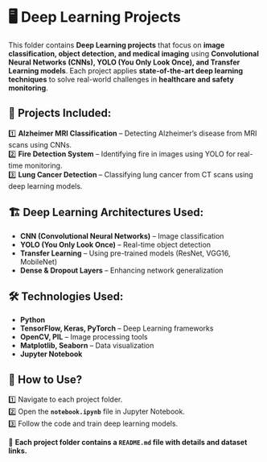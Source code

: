 # 🖥️ Deep Learning Projects  

This folder contains **Deep Learning projects** that focus on **image classification, object detection, and medical imaging** using **Convolutional Neural Networks (CNNs), YOLO (You Only Look Once), and Transfer Learning models**. Each project applies **state-of-the-art deep learning techniques** to solve real-world challenges in **healthcare and safety monitoring**.  

## 📌 Projects Included:  
1️⃣ **Alzheimer MRI Classification** – Detecting Alzheimer’s disease from MRI scans using CNNs.  
2️⃣ **Fire Detection System** – Identifying fire in images using YOLO for real-time monitoring.  
3️⃣ **Lung Cancer Detection** – Classifying lung cancer from CT scans using deep learning models.  

## 🏗️ Deep Learning Architectures Used:  
- **CNN (Convolutional Neural Networks)** – Image classification  
- **YOLO (You Only Look Once)** – Real-time object detection  
- **Transfer Learning** – Using pre-trained models (ResNet, VGG16, MobileNet)  
- **Dense & Dropout Layers** – Enhancing network generalization  

## 🛠 Technologies Used:  
- **Python**  
- **TensorFlow, Keras, PyTorch** – Deep Learning frameworks  
- **OpenCV, PIL** – Image processing tools  
- **Matplotlib, Seaborn** – Data visualization  
- **Jupyter Notebook**  

## 📂 How to Use?  
1️⃣ Navigate to each project folder.  
2️⃣ Open the **`notebook.ipynb`** file in Jupyter Notebook.  
3️⃣ Follow the code and train deep learning models.  

🔗 **Each project folder contains a `README.md` file with details and dataset links.**  
